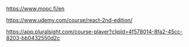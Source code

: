 
<https://www.mooc.fi/en>

<https://www.udemy.com/course/react-2nd-edition/>

<https://app.pluralsight.com/course-player?clipId=4f578014-8fa2-45cc-8203-bb0432550d2c>
